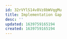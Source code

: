 ```yaml
---
id: 32rVYlS14v8Vz8bWVqgMu
title: Implementation Gap
desc: ''
updated: 1639759165194
created: 1639759165194
---
```



